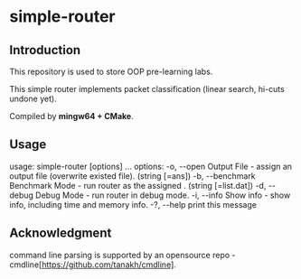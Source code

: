 # simple-router

## Introduction

This repository is used to store OOP pre-learning labs.

This simple router implements packet classification (linear search, hi-cuts undone yet).



Compiled by **mingw64 + CMake**.

## Usage

usage: simple-router [options] ... <rule file> <data file>
options:
  -o, --open         Output File         - assign an output file <list file> (overwrite existed file). (string [=ans])
  -b, --benchmark    Benchmark Mode      - run router as the assigned <list file>. (string [=list.dat])
  -d, --debug        Debug Mode          - run router in debug mode.
  -i, --info         Show info           - show info, including time and memory info.
  -?, --help         print this message


## Acknowledgment

command line parsing is supported by an opensource repo - cmdline[https://github.com/tanakh/cmdline].
